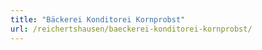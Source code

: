 ```yaml
---
title: "Bäckerei Konditorei Kornprobst"
url: /reichertshausen/baeckerei-konditorei-kornprobst/
---
```

